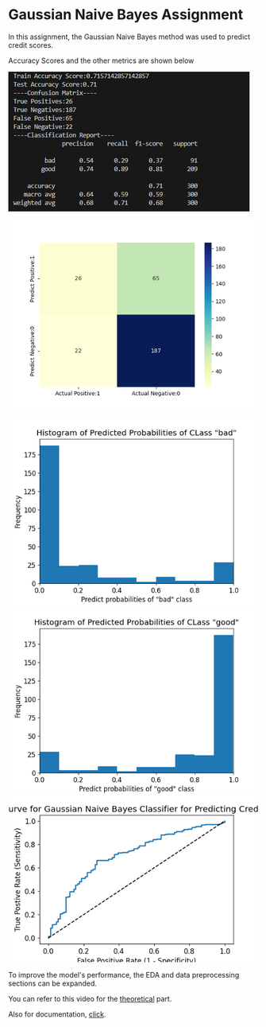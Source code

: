 
# Gaussian Naive Bayes Assignment 

In this assignment, the Gaussian Naive Bayes method was used to predict credit scores.


Accuracy Scores and the other metrics are shown below

![metrics](/pics/scores.png)

![visualised_cm](/pics/cm.png)

![hist_bad](/pics/hist_bad.png)
![visualised_cm](/pics/hist_good.png)
![roc_curve](/pics/roc.png)

To improve the model's performance, the EDA and data preprocessing sections can be expanded.

You can refer to this video for the [theoretical](https://www.youtube.com/watch?v=H3EjCKtlVog&t=48s) part.


Also for documentation, [click](https://scikit-learn.org/stable/modules/naive_bayes.html).
